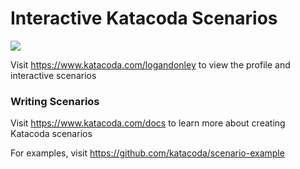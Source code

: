 # Interactive Katacoda Scenarios

[![](http://shields.katacoda.com/katacoda/logandonley/count.svg)](https://www.katacoda.com/logandonley "Get your profile on Katacoda.com")

Visit https://www.katacoda.com/logandonley to view the profile and interactive scenarios

### Writing Scenarios
Visit https://www.katacoda.com/docs to learn more about creating Katacoda scenarios

For examples, visit https://github.com/katacoda/scenario-example
